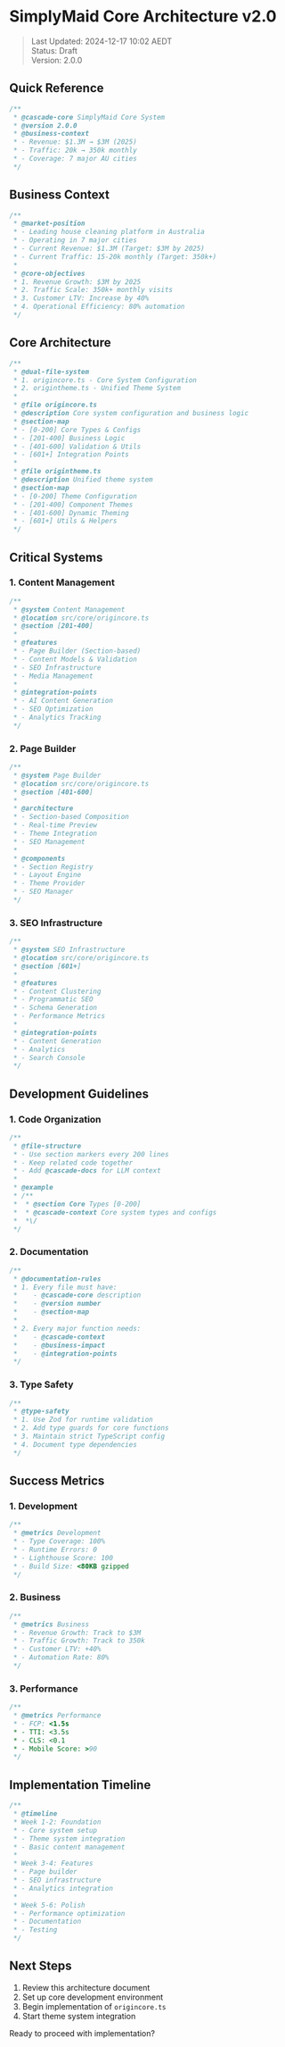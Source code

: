# SimplyMaid Core Architecture v2.0
> Last Updated: 2024-12-17 10:02 AEDT  
> Status: Draft  
> Version: 2.0.0

## Quick Reference
```typescript
/**
 * @cascade-core SimplyMaid Core System
 * @version 2.0.0
 * @business-context
 * - Revenue: $1.3M → $3M (2025)
 * - Traffic: 20k → 350k monthly
 * - Coverage: 7 major AU cities
 */
```

## Business Context
```typescript
/**
 * @market-position
 * - Leading house cleaning platform in Australia
 * - Operating in 7 major cities
 * - Current Revenue: $1.3M (Target: $3M by 2025)
 * - Current Traffic: 15-20k monthly (Target: 350k+)
 * 
 * @core-objectives
 * 1. Revenue Growth: $3M by 2025
 * 2. Traffic Scale: 350k+ monthly visits
 * 3. Customer LTV: Increase by 40%
 * 4. Operational Efficiency: 80% automation
 */
```

## Core Architecture
```typescript
/**
 * @dual-file-system
 * 1. origincore.ts - Core System Configuration
 * 2. origintheme.ts - Unified Theme System
 * 
 * @file origincore.ts
 * @description Core system configuration and business logic
 * @section-map
 * - [0-200] Core Types & Configs
 * - [201-400] Business Logic
 * - [401-600] Validation & Utils
 * - [601+] Integration Points
 * 
 * @file origintheme.ts
 * @description Unified theme system
 * @section-map
 * - [0-200] Theme Configuration
 * - [201-400] Component Themes
 * - [401-600] Dynamic Theming
 * - [601+] Utils & Helpers
 */
```

## Critical Systems

### 1. Content Management
```typescript
/**
 * @system Content Management
 * @location src/core/origincore.ts
 * @section [201-400]
 * 
 * @features
 * - Page Builder (Section-based)
 * - Content Models & Validation
 * - SEO Infrastructure
 * - Media Management
 * 
 * @integration-points
 * - AI Content Generation
 * - SEO Optimization
 * - Analytics Tracking
 */
```

### 2. Page Builder
```typescript
/**
 * @system Page Builder
 * @location src/core/origincore.ts
 * @section [401-600]
 * 
 * @architecture
 * - Section-based Composition
 * - Real-time Preview
 * - Theme Integration
 * - SEO Management
 * 
 * @components
 * - Section Registry
 * - Layout Engine
 * - Theme Provider
 * - SEO Manager
 */
```

### 3. SEO Infrastructure
```typescript
/**
 * @system SEO Infrastructure
 * @location src/core/origincore.ts
 * @section [601+]
 * 
 * @features
 * - Content Clustering
 * - Programmatic SEO
 * - Schema Generation
 * - Performance Metrics
 * 
 * @integration-points
 * - Content Generation
 * - Analytics
 * - Search Console
 */
```

## Development Guidelines

### 1. Code Organization
```typescript
/**
 * @file-structure
 * - Use section markers every 200 lines
 * - Keep related code together
 * - Add @cascade-docs for LLM context
 * 
 * @example
 * /**
 *  * @section Core Types [0-200]
 *  * @cascade-context Core system types and configs
 *  *\/
 */
```

### 2. Documentation
```typescript
/**
 * @documentation-rules
 * 1. Every file must have:
 *    - @cascade-core description
 *    - @version number
 *    - @section-map
 * 
 * 2. Every major function needs:
 *    - @cascade-context
 *    - @business-impact
 *    - @integration-points
 */
```

### 3. Type Safety
```typescript
/**
 * @type-safety
 * 1. Use Zod for runtime validation
 * 2. Add type guards for core functions
 * 3. Maintain strict TypeScript config
 * 4. Document type dependencies
 */
```

## Success Metrics

### 1. Development
```typescript
/**
 * @metrics Development
 * - Type Coverage: 100%
 * - Runtime Errors: 0
 * - Lighthouse Score: 100
 * - Build Size: <80KB gzipped
 */
```

### 2. Business
```typescript
/**
 * @metrics Business
 * - Revenue Growth: Track to $3M
 * - Traffic Growth: Track to 350k
 * - Customer LTV: +40%
 * - Automation Rate: 80%
 */
```

### 3. Performance
```typescript
/**
 * @metrics Performance
 * - FCP: <1.5s
 * - TTI: <3.5s
 * - CLS: <0.1
 * - Mobile Score: >90
 */
```

## Implementation Timeline
```typescript
/**
 * @timeline
 * Week 1-2: Foundation
 * - Core system setup
 * - Theme system integration
 * - Basic content management
 * 
 * Week 3-4: Features
 * - Page builder
 * - SEO infrastructure
 * - Analytics integration
 * 
 * Week 5-6: Polish
 * - Performance optimization
 * - Documentation
 * - Testing
 */
```

## Next Steps
1. Review this architecture document
2. Set up core development environment
3. Begin implementation of `origincore.ts`
4. Start theme system integration

Ready to proceed with implementation?
